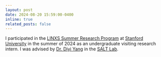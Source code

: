 ```yaml
---
layout: post
date: 2024-08-20 15:59:00-0400
inline: true
related_posts: false
---
```


I participated in the [LINXS Summer Research Program](https://www.cs.stanford.edu/research-impact) at [Stanford University](https://www.stanford.edu/) in the summer of 2024 as an undergraduate visiting research intern. I was advised by [Dr. Diyi Yang](https://cs.stanford.edu/~diyiy/) in the [SALT Lab](https://saltlab.stanford.edu/).
